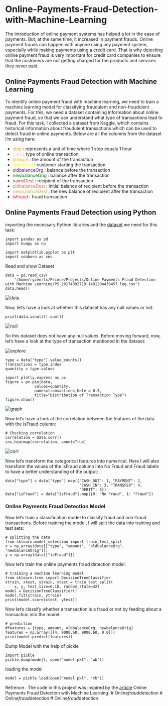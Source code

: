 # Online-Payments-Fraud-Detection-with-Machine-Learning

The introduction of online payment systems has helped a lot in the ease of payments. But, at the same time, it increased in payment frauds. Online payment frauds can happen with anyone using any payment system, especially while making payments using a credit card. That is why detecting online payment fraud is very important for credit card companies to ensure that the customers are not getting charged for the products and services they never paid. 

## Online Payments Fraud Detection with Machine Learning
To identify online payment fraud with machine learning, we need to train a machine learning model for classifying fraudulent and non-fraudulent payments. For this, we need a dataset containing information about online payment fraud, so that we can understand what type of transactions lead to fraud. For this task, I collected a dataset from Kaggle, which contains historical information about fraudulent transactions which can be used to detect fraud in online payments. Below are all the columns from the dataset I’m using here:

* <font color='DarkOrange'>step</font> : represents a unit of time where 1 step equals 1 hour
* <font color='Pink'>type</font> : type of online transaction
* <font color='Orange'>amount</font> : the amount of the transaction
* <font color='Yellow'>nameOrig</font> : customer starting the transaction
* <font color='Purple'>oldbalanceOrg</font> : balance before the transaction
* <font color='Green'>newbalanceOrig</font> : balance after the transaction
* <font color='Brown'>nameDest</font> : recipient of the transaction
* <font color='Tomato'>oldbalanceDest</font> : initial balance of recipient before the transaction
* <font color='DarkKhaki'>newbalanceDest</font> : the new balance of recipient after the transaction
* <font color='red'>isFraud</font> : fraud transaction

## Online Payments Fraud Detection using Python

importing the necessary Python libraries and the [dataset](https://www.kaggle.com/ealaxi/paysim1/download) we need for this task:
```
import pandas as pd   
import numpy as np   

import matplotlib.pyplot as plt   
import seaborn as sns   
```
Read and show Dataset 
```
data = pd.read_csv(
    '/home/ryzenrtx/Prince/Projects/Online Payments Fraud Detection with Machine Learning/PS_20174392719_1491204439457_log.csv')
data.head()
```
![data](https://user-images.githubusercontent.com/85225054/232678285-25faa09e-6200-4b10-a1c6-3caef70d50ed.png)

Now, let’s have a look at whether this dataset has any null values or not:
```
print(data.isnull().sum()) 

```
![null](https://user-images.githubusercontent.com/85225054/232678804-df543314-f3eb-4166-98ec-ac4295f58317.png)

So this dataset does not have any null values. Before moving forward, now, let’s have a look at the type of transaction mentioned in the dataset:

![explore](https://user-images.githubusercontent.com/85225054/232678894-3bd7a0df-1737-49f8-a810-092fee0e9d73.png)


```
type = data["type"].value_counts()
transactions = type.index
quantity = type.values

import plotly.express as px
figure = px.pie(data, 
             values=quantity, 
             names=transactions,hole = 0.5, 
             title="Distribution of Transaction Type")
figure.show()
```
![graph](https://user-images.githubusercontent.com/85225054/232679154-bdae9007-9576-45cf-bfe0-c069e8dd8dbb.png)

Now let’s have a look at the correlation between the features of the data with the isFraud column:
```
# Checking correlation
correlation = data.corr()
sns.heatmap(correlation, annot=True)    

```
![corr](https://user-images.githubusercontent.com/85225054/232679420-eed1f10a-a597-46e8-bc4e-3f131c842042.png)

Now let’s transform the categorical features into numerical. Here I will also transform the values of the isFraud column into No Fraud and Fraud labels to have a better understanding of the output:

```
data["type"] = data["type"].map({"CASH_OUT": 1, "PAYMENT": 2, 
                                 "CASH_IN": 3, "TRANSFER": 4,
                                 "DEBIT": 5})
data["isFraud"] = data["isFraud"].map({0: "No Fraud", 1: "Fraud"})

```

### Online Payments Fraud Detection Model

Now let’s train a classification model to classify fraud and non-fraud transactions. Before training the model, I will split the data into training and test sets:

```
# splitting the data
from sklearn.model_selection import train_test_split
x = np.array(data[["type", "amount", "oldbalanceOrg", "newbalanceOrig"]])
y = np.array(data[["isFraud"]])

```

Now let’s train the online payments fraud detection model:

```
# training a machine learning model
from sklearn.tree import DecisionTreeClassifier
xtrain, xtest, ytrain, ytest = train_test_split(
    x, y, test_size=0.10, random_state=42)
model = DecisionTreeClassifier()
model.fit(xtrain, ytrain)
print(model.score(xtest, ytest))
```

Now let’s classify whether a transaction is a fraud or not by feeding about a transaction into the model:
```
# prediction
#features = [type, amount, oldbalanceOrg, newbalanceOrig]
features = np.array([[4, 9000.60, 9000.60, 0.0]])
print(model.predict(features))

```
Dump Model with the help of pickle 
```
import pickle
pickle.dump(mode|l, open("model.pkl", "wb"))

```
loading the model 
```                            
model = pickle.load(open("model.pkl", "rb"))
```
Refrence : The code in this project was inspired by the [article](https://thecleverprogrammer.com/author/amankharwal/.) Online Payments Fraud Detection with Machine Learning.
#   O n l i n e _ f r a u d _ d e t e c t i o n  
 #   O n l i n e _ f r a u d _ d e t e c t i o n  
 #   O n l i n e _ f r a u d _ d e t e c t i o n  
 